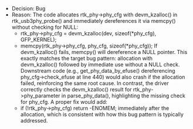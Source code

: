 - Decision: Bug
- Reason: The code allocates rtk_phy->phy_cfg with devm_kzalloc() in rtk_usb3phy_probe() and immediately dereferences it via memcpy() without checking for NULL:
  - rtk_phy->phy_cfg = devm_kzalloc(dev, sizeof(*phy_cfg), GFP_KERNEL);
  - memcpy(rtk_phy->phy_cfg, phy_cfg, sizeof(*phy_cfg));
  If devm_kzalloc() fails, memcpy() will dereference a NULL pointer. This exactly matches the target bug pattern: allocation with devm_kzalloc() followed by immediate use without a NULL check. Downstream code (e.g., get_phy_data_by_efuse() dereferencing phy_cfg->check_efuse at line 440) would also crash if the allocation failed, reinforcing the same root cause. In contrast, the driver correctly checks the devm_kzalloc() result for rtk_phy->phy_parameter in parse_phy_data(), highlighting the missing check for phy_cfg. A proper fix would add:
  - if (!rtk_phy->phy_cfg) return -ENOMEM;
  immediately after the allocation, which is consistent with how this bug pattern is typically addressed.
